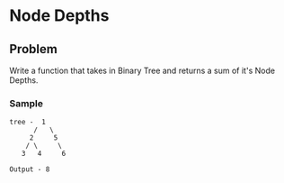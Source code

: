# Node Depths

## Problem
Write a function that takes in Binary Tree and returns a sum of it's Node Depths.

### Sample
```
tree -  1
      /   \
     2     5
    / \     \
   3   4     6

Output - 8
```